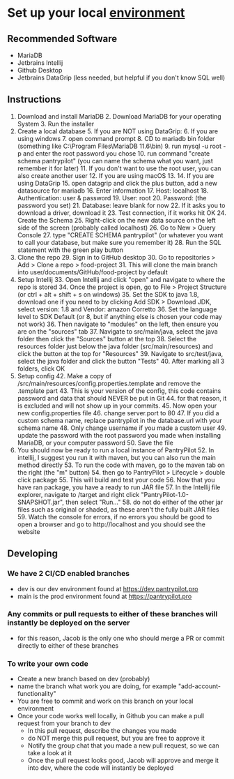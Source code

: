 # Set up your local [environment]()
## Recommended Software
- MariaDB
- Jetbrains Intellij
- Github Desktop
- Jetbrains DataGrip (less needed, but helpful if you don't know SQL well)

## Instructions
1. Download and install MariaDB
   2. Download MariaDB for your operating System
   3. Run the installer
4. Create a local database
   5. If you are NOT using DataGrip:
      6. If you are using windows
         7. open command prompt
         8. CD to mariadb bin folder (something like C:\Program Files\MariaDB 11.6\bin)
         9. run mysql -u root -p and enter the root password you chose
         10. run command "create schema pantrypilot" (you can name the schema what you want, just remember it for later)
         11. If you don't want to use the root user, you can also create another user
      12. If you are using macOS
          13. 
   14. If you are using DataGrip
       15. open datagrip and click the plus button, add a new datasource for mariadb
       16. Enter information
           17. Host: localhost
           18. Authentication: user & password
           19. User: root
           20. Password: (the password you set)
           21. Database: leave blank for now
       22. If it asks you to download a driver, download it
       23. Test connection, if it works hit OK
       24. Create the Schema
           25. Right-click on the new data source on the left side of the screen (probably called localhost)
           26. Go to New > Query Console
           27. type "CREATE SCHEMA pantrypilot" (or whatever you want to call your database, but make sure you remember it)
           28. Run the SQL statement with the green play button
28. Clone the repo
    29. Sign in to GitHub desktop
    30. Go to repositories > Add > Clone a repo > food-project
        31. This will clone the main branch into user/documents/GitHub/food-project by default
32. Setup Intellij
    33. Open Intellij and click "open" and navigate to where the repo is stored
    34. Once the project is open, go to File > Project Structure (or ctrl + alt + shift + s on windows)
        35. Set the SDK to java 1.8, download one if you need to by clicking Add SDK > Download JDK, select version: 1.8 and Vendor: amazon Corretto
        36. Set the language level to SDK Default (or 8, but if anything else is chosen your code may not work)
        36. Then navigate to "modules" on the left, then ensure you are on the "sources" tab
            37. Navigate to src/main/java, select the java folder then click the "Sources" button at the top
            38. Select the resources folder just below the java folder (src/main/resources) and click the button at the top for "Resources"
            39. Navigate to src/test/java, select the java folder and click the button "Tests"
        40. After marking all 3 folders, click OK
41. Setup config
    42. Make a copy of /src/main/resources/config.properties.template and remove the .template part
        43. This is your version of the config, this code contains password and data that should NEVER be put in Git
        44. for that reason, it is excluded and will not show up in your commits.
    45. Now open your new config.properties file
        46. change server.port to 80
        47. If you did a custom schema name, replace pantrypilot in the database.url with your schema name
        48. Only change username if you made a custom user
        49. update the password with the root password you made when installing MariaDB, or your computer password
        50. Save the file
51. You should now be ready to run a local instance of PantryPilot
    52. In intellij, I suggest you run it with maven, but you can also run the main method directly
    53. To run the code with maven, go to the maven tab on the right (the "m" button)
        54. then go to PantryPilot > Lifecycle > double click package
            55. This will build and test your code
        56. Now that you have ran package, you have a ready to run JAR file
        57. In the Intellij file explorer, navigate to /target and right click "PantryPilot-1.0-SNAPSHOT.jar", then select "Run..."
            58. do not do either of the other jar files such as original or shaded, as these aren't the fully built JAR files
    59. Watch the console for errors, if no errors you should be good to open a browser and go to http://localhost and you should see the website



## Developing
### We have 2 CI/CD enabled branches
- dev is our dev environment found at https://dev.pantrypilot.pro
- main is the prod environment found at https://pantrypilot.pro
### Any commits or pull requests to either of these branches will instantly be deployed on the server
- for this reason, Jacob is the only one who should merge a PR or commit directly to either of these branches
### To write your own code
- Create a new branch based on dev (probably)
- name the branch what work you are doing, for example "add-account-functionality"
- You are free to commit and work on this branch on your local environment
- Once your code works well locally, in Github you can make a pull request from your branch to dev
  - In this pull request, describe the changes you made
  - do NOT merge this pull request, but you are free to approve it
  - Notify the group chat that you made a new pull request, so we can take a look at it
  - Once the pull request looks good, Jacob will approve and merge it into dev, where the code will instantly be deployed